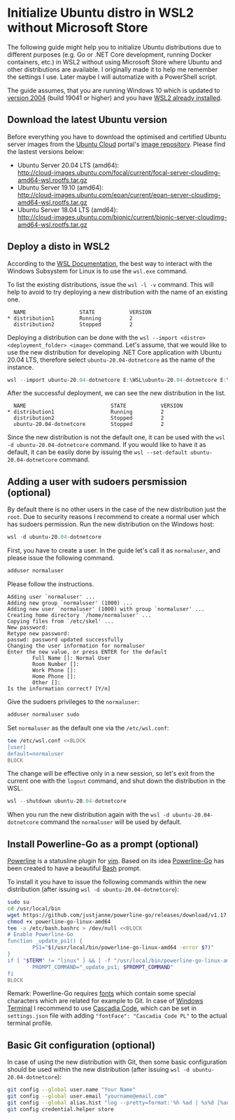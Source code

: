 # Initialize Ubuntu distro in WSL2 without Microsoft Store

The following guide might help you to initialize Ubuntu distributions due to different purposes (e.g. Go or .NET Core development, running Docker containers, etc.) in WSL2 without using Microsoft Store where Ubuntu and other distributions are available. I originally made it to help me remember the settings I use. Later maybe I will automatize with a PowerShell script.

The guide assumes, that you are running Windows 10 which is updated to [version 2004](https://docs.microsoft.com/en-us/windows/whats-new/whats-new-windows-10-version-2004) (build 19041 or higher) and you have [WSL2 already installed](https://docs.microsoft.com/en-us/windows/wsl/install-win10).

## Download the latest Ubuntu version

Before everything you have to download the optimised and certified Ubuntu server images from the [Ubuntu Cloud](https://ubuntu.com/download/cloud) portal's [image repository](http://cloud-images.ubuntu.com). Please find the lastest versions below:

* Ubuntu Server 20.04 LTS (amd64):\
  <http://cloud-images.ubuntu.com/focal/current/focal-server-cloudimg-amd64-wsl.rootfs.tar.gz>
* Ubuntu Server 19.10 (amd64):\
  <http://cloud-images.ubuntu.com/eoan/current/eoan-server-cloudimg-amd64-wsl.rootfs.tar.gz>
* Ubuntu Server 18.04 LTS (amd64):\
  <http://cloud-images.ubuntu.com/bionic/current/bionic-server-cloudimg-amd64-wsl.rootfs.tar.gz>

## Deploy a disto in WSL2

According to the [WSL Documentation](https://docs.microsoft.com/en-us/windows/wsl/reference), the best way to interact with the Windows Subsystem for Linux is to use the `wsl.exe` command.

To list the existing distributions, issue the `wsl -l -v` command. This will help to avoid to try deploying a new distribution with the name of an existing one.

```console
  NAME                 STATE           VERSION
* distribution1        Running         2
  distribution2        Stopped         2
```

Deploying a distribution can be done with the `wsl --import <distro> <deployment_folder> <image>` command. Let's assume, that we would like to use the new distribution for developing .NET Core application with Ubuntu 20.04 LTS, therefore select `ubuntu-20.04-dotnetcore` as the name of the instance.

```powershell
wsl --import ubuntu-20.04-dotnetcore E:\WSL\ubuntu-20.04-dotnetcore E:\Downloads\ubuntu-20.04-server-cloudimg-amd64-wsl.rootfs.tar.gz
```

After the successful deployment, we can see the new distribution in the list.

```console
  NAME                           STATE           VERSION
* distribution1                  Running         2
  distribution2                  Stopped         2
  ubuntu-20.04-dotnetcore        Stopped         2
```

Since the new distribution is not the default one, it can be used with the `wsl -d ubuntu-20.04-dotnetcore` command. If you would like to have it as default, it can be easily done by issuing the `wsl --set-default ubuntu-20.04-dotnetcore` command.

## Adding a user with sudoers persmission (optional)

By default there is no other users in the case of the new distribution just the `root`. Due to security reasons I recommend to create a normal user which has sudoers permission. Run the new distribution on the Windows host:

```powershell
wsl -d ubuntu-20.04-dotnetcore
```

First, you have to create a user. In the guide let's call it as `normaluser`, and please issue the following command.

```bash
adduser normaluser
```

Please follow the instructions.

```console
Adding user `normaluser' ...
Adding new group `normaluser' (1000) ...
Adding new user `normaluser' (1000) with group `normaluser' ...
Creating home directory `/home/normaluser' ...
Copying files from `/etc/skel' ...
New password:
Retype new password:
passwd: password updated successfully
Changing the user information for normaluser
Enter the new value, or press ENTER for the default
        Full Name []: Normal User
        Room Number []:
        Work Phone []:
        Home Phone []:
        Other []:
Is the information correct? [Y/n]
```

Give the sudoers privileges to the `normaluser`:

```bash
adduser normaluser sudo
```

Set `normaluser` as the default one via the `/etc/wsl.conf`:

```bash
tee /etc/wsl.conf <<BLOCK
[user]
default=normaluser
BLOCK
```

The change will be effective only in a new session, so let's exit from the current one with the `logout` command, and shut down the distribution in the WSL.

```powershell
wsl --shutdown ubuntu-20.04-dotnetcore
```

When you run the new distribution again with the `wsl -d ubuntu-20.04-dotnetcore` command the `normaluser` will be used by default.

## Install Powerline-Go as a prompt (optional)

[Powerline](https://github.com/powerline/powerline) is a statusline plugin for [vim](https://www.vim.org/). Based on its idea [Powerline-Go](https://github.com/justjanne/powerline-go) has been created to have a beautiful [Bash](https://www.gnu.org/software/bash/) prompt.

To install it you have to issue the following commands within the new distribution (after issuing `wsl -d ubuntu-20.04-dotnetcore`):

```bash
sudo su
cd /usr/local/bin
wget https://github.com/justjanne/powerline-go/releases/download/v1.17.0/powerline-go-linux-amd64
chmod +x powerline-go-linux-amd64
tee -a /etc/bash.bashrc > /dev/null <<BLOCK
# Enable Powerline-Go
function _update_ps1() {
        PS1="$(/usr/local/bin/powerline-go-linux-amd64 -error $?)"
}
if [ "$TERM" != "linux" ] && [ -f "/usr/local/bin/powerline-go-linux-amd64" ]; then
        PROMPT_COMMAND="_update_ps1; $PROMPT_COMMAND"
fi
BLOCK
```

Remark: Powerline-Go requires [fonts](https://github.com/powerline/fonts) which contain some special characters which are related for example to Git. In case of [Windows Terminal](https://github.com/microsoft/terminal) I recommend to use [Cascadia Code](https://github.com/microsoft/cascadia-code/releases), which can be set in `settings.json` file with adding `"fontFace": "Cascadia Code PL"` to the actual terminal profile.

## Basic Git configuration (optional)

In case of using the new distribution with Git, then some basic configuration should be used within the new distribution (after issuing `wsl -d ubuntu-20.04-dotnetcore`):

```bash
git config --global user.name "Your Name"
git config --global user.email "yourname@email.com"
git config --global alias.hist "log --pretty=format:'%h %ad | %s%d [%an]' --graph --date=short"
git config credential.helper store
```
